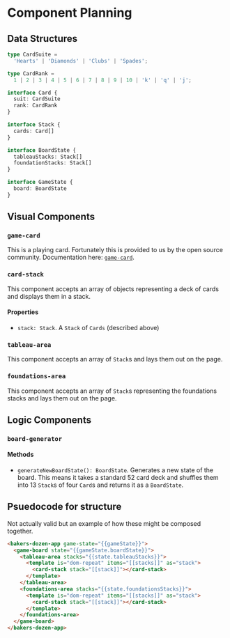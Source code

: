 # Component Planning

## Data Structures

```typescript
type CardSuite =
  'Hearts' | 'Diamonds' | 'Clubs' | 'Spades';

type CardRank =
  1 | 2 | 3 | 4 | 5 | 6 | 7 | 8 | 9 | 10 | 'k' | 'q' | 'j';

interface Card {
  suit: CardSuite
  rank: CardRank
}

interface Stack {
  cards: Card[]
}

interface BoardState {
  tableauStacks: Stack[]
  foundationStacks: Stack[]
}

interface GameState {
  board: BoardState
}
```

## Visual Components

### `game-card`

This is a playing card. Fortunately this is provided to us by the open source community. Documentation here: [`game-card`](https://www.webcomponents.org/element/vpusher/game-card).

### `card-stack`

This component accepts an array of objects representing a deck of cards and displays them in a stack.

#### Properties

- `stack: Stack`. A `Stack` of `Cards` (described above)

### `tableau-area`

This component accepts an array of `Stack`s and lays them out on the page.

### `foundations-area`

This component accepts an array of `Stack`s representing the foundations stacks and lays them out on the page.

## Logic Components

### `board-generator`

#### Methods

- `generateNewBoardState(): BoardState`. Generates a new state of the board. This means it takes a standard 52 card deck and shuffles them into 13 `Stack`s of four `Card`s and returns it as a `BoardState`.

## Psuedocode for structure

Not actually valid but an example of how these might be composed together.

```html
<bakers-dozen-app game-state="{{gameState}}">
  <game-board state="{{gameState.boardState}}">
    <tableau-area stacks="{{state.tableauStacks}}">
      <template is="dom-repeat" items="[[stacks]]" as="stack">
        <card-stack stack="[[stack]]"></card-stack>
      </template>
    </tableau-area>
    <foundations-area stacks="{{state.foundationsStacks}}">
      <template is="dom-repeat" items="[[stacks]]" as="stack">
        <card-stack stack="[[stack]]"></card-stack>
      </template>
    </foundations-area>
  </game-board>
</bakers-dozen-app>
```